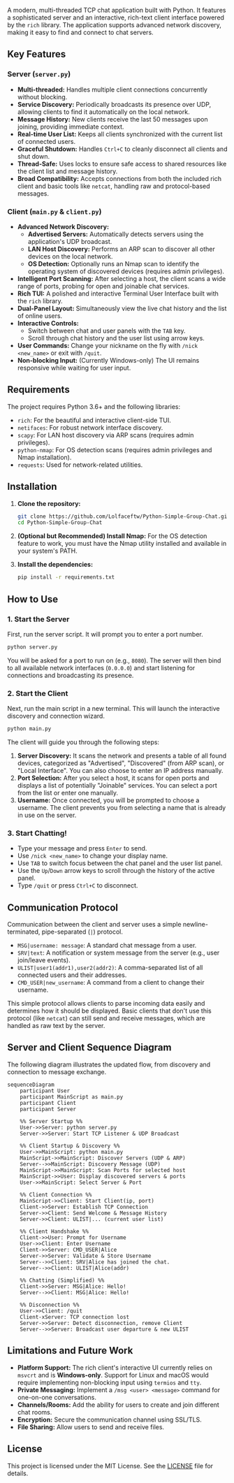 A modern, multi-threaded TCP chat application built with Python. It features a sophisticated server and an interactive, rich-text client interface powered by the `rich` library. The application supports advanced network discovery, making it easy to find and connect to chat servers.

## Key Features

### Server (`server.py`)
- **Multi-threaded:** Handles multiple client connections concurrently without blocking.
- **Service Discovery:** Periodically broadcasts its presence over UDP, allowing clients to find it automatically on the local network.
- **Message History:** New clients receive the last 50 messages upon joining, providing immediate context.
- **Real-time User List:** Keeps all clients synchronized with the current list of connected users.
- **Graceful Shutdown:** Handles `Ctrl+C` to cleanly disconnect all clients and shut down.
- **Thread-Safe:** Uses locks to ensure safe access to shared resources like the client list and message history.
- **Broad Compatibility:** Accepts connections from both the included rich client and basic tools like `netcat`, handling raw and protocol-based messages.

### Client (`main.py` & `client.py`)
- **Advanced Network Discovery:**
    - **Advertised Servers:** Automatically detects servers using the application's UDP broadcast.
    - **LAN Host Discovery:** Performs an ARP scan to discover all other devices on the local network.
    - **OS Detection:** Optionally runs an Nmap scan to identify the operating system of discovered devices (requires admin privileges).
- **Intelligent Port Scanning:** After selecting a host, the client scans a wide range of ports, probing for open and joinable chat services.
- **Rich TUI:** A polished and interactive Terminal User Interface built with the `rich` library.
- **Dual-Panel Layout:** Simultaneously view the live chat history and the list of online users.
- **Interactive Controls:**
    - Switch between chat and user panels with the `TAB` key.
    - Scroll through chat history and the user list using arrow keys.
- **User Commands:** Change your nickname on the fly with `/nick <new_name>` or exit with `/quit`.
- **Non-blocking Input:** (Currently Windows-only) The UI remains responsive while waiting for user input.

## Requirements

The project requires Python 3.6+ and the following libraries:

- `rich`: For the beautiful and interactive client-side TUI.
- `netifaces`: For robust network interface discovery.
- `scapy`: For LAN host discovery via ARP scans (requires admin privileges).
- `python-nmap`: For OS detection scans (requires admin privileges and Nmap installation).
- `requests`: Used for network-related utilities.

## Installation

1.  **Clone the repository:**
    ```bash
    git clone https://github.com/Lolfaceftw/Python-Simple-Group-Chat.git
    cd Python-Simple-Group-Chat
    ```

2.  **(Optional but Recommended) Install Nmap:** For the OS detection feature to work, you must have the Nmap utility installed and available in your system's PATH.

3.  **Install the dependencies:**
    ```bash
    pip install -r requirements.txt
    ```

## How to Use

### 1. Start the Server

First, run the server script. It will prompt you to enter a port number.

```bash
python server.py
```
You will be asked for a port to run on (e.g., `8080`). The server will then bind to all available network interfaces (`0.0.0.0`) and start listening for connections and broadcasting its presence.

### 2. Start the Client

Next, run the main script in a new terminal. This will launch the interactive discovery and connection wizard.

```bash
python main.py
```
The client will guide you through the following steps:
1.  **Server Discovery:** It scans the network and presents a table of all found devices, categorized as "Advertised", "Discovered" (from ARP scan), or "Local Interface". You can also choose to enter an IP address manually.
2.  **Port Selection:** After you select a host, it scans for open ports and displays a list of potentially "Joinable" services. You can select a port from the list or enter one manually.
3.  **Username:** Once connected, you will be prompted to choose a username. The client prevents you from selecting a name that is already in use on the server.

### 3. Start Chatting!
- Type your message and press `Enter` to send.
- Use `/nick <new_name>` to change your display name.
- Use `TAB` to switch focus between the chat panel and the user list panel.
- Use the `Up`/`Down` arrow keys to scroll through the history of the active panel.
- Type `/quit` or press `Ctrl+C` to disconnect.

## Communication Protocol

Communication between the client and server uses a simple newline-terminated, pipe-separated (`|`) protocol.

-   `MSG|username: message`: A standard chat message from a user.
-   `SRV|text`: A notification or system message from the server (e.g., user join/leave events).
-   `ULIST|user1(addr1),user2(addr2)`: A comma-separated list of all connected users and their addresses.
-   `CMD_USER|new_username`: A command from a client to change their username.

This simple protocol allows clients to parse incoming data easily and determines how it should be displayed. Basic clients that don't use this protocol (like `netcat`) can still send and receive messages, which are handled as raw text by the server.

## Server and Client Sequence Diagram

The following diagram illustrates the updated flow, from discovery and connection to message exchange.

```mermaid
sequenceDiagram
    participant User
    participant MainScript as main.py
    participant Client
    participant Server

    %% Server Startup %%
    User->>Server: python server.py
    Server->>Server: Start TCP Listener & UDP Broadcast

    %% Client Startup & Discovery %%
    User->>MainScript: python main.py
    MainScript->>MainScript: Discover Servers (UDP & ARP)
    Server-->>MainScript: Discovery Message (UDP)
    MainScript->>MainScript: Scan Ports for selected host
    MainScript->>User: Display discovered servers & ports
    User->>MainScript: Select Server & Port

    %% Client Connection %%
    MainScript->>Client: Start Client(ip, port)
    Client->>Server: Establish TCP Connection
    Server->>Client: Send Welcome & Message History
    Server->>Client: ULIST|... (current user list)
    
    %% Client Handshake %%
    Client->>User: Prompt for Username
    User->>Client: Enter Username
    Client->>Server: CMD_USER|Alice
    Server->>Server: Validate & Store Username
    Server-->>Client: SRV|Alice has joined the chat.
    Server-->>Client: ULIST|Alice(addr)

    %% Chatting (Simplified) %%
    Client->>Server: MSG|Alice: Hello!
    Server-->>Client: MSG|Alice: Hello!

    %% Disconnection %%
    User->>Client: /quit
    Client-xServer: TCP connection lost
    Server->>Server: Detect disconnection, remove Client
    Server-->>Server: Broadcast user departure & new ULIST

```

## Limitations and Future Work

-   **Platform Support:** The rich client's interactive UI currently relies on `msvcrt` and is **Windows-only**. Support for Linux and macOS would require implementing non-blocking input using `termios` and `tty`.
-   **Private Messaging:** Implement a `/msg <user> <message>` command for one-on-one conversations.
-   **Channels/Rooms:** Add the ability for users to create and join different chat rooms.
-   **Encryption:** Secure the communication channel using SSL/TLS.
-   **File Sharing:** Allow users to send and receive files.

## License
This project is licensed under the MIT License. See the [LICENSE](LICENSE.md) file for details.
